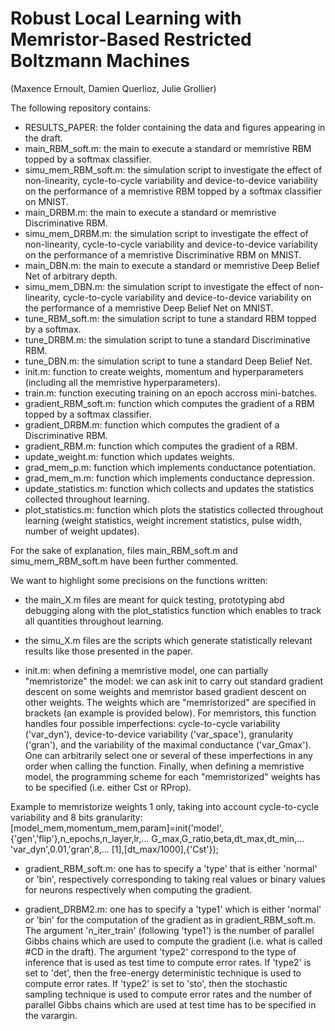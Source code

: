 # Robust Local Learning with Memristor-Based Restricted Boltzmann Machines
(Maxence Ernoult, Damien Querlioz, Julie Grollier)

The following repository contains:
- RESULTS_PAPER: the folder containing the data and figures appearing in the draft.
- main_RBM_soft.m: the main to execute a standard or memristive RBM topped by a softmax classifier.
- simu_mem_RBM_soft.m: the simulation script to investigate the effect of non-linearity, cycle-to-cycle variability and device-to-device variability on the performance of a memristive RBM topped by a softmax classifier on MNIST. 
- main_DRBM.m: the main to execute a standard or memristive Discriminative RBM.
- simu_mem_DRBM.m: the simulation script to investigate the effect of non-linearity, cycle-to-cycle variability and device-to-device variability on the performance of a memristive Discriminative RBM on MNIST. 
- main_DBN.m: the main to execute a standard or memristive Deep Belief Net of arbitrary depth. 
- simu_mem_DBN.m: the simulation script to investigate the effect of non-linearity, cycle-to-cycle variability and device-to-device variability on the performance of a memristive Deep Belief Net on MNIST. 
- tune_RBM_soft.m: the simulation script to tune a standard RBM topped by a softmax.
- tune_DRBM.m: the simulation script to tune a standard Discriminative RBM.
- tune_DBN.m: the simulation script to tune a standard Deep Belief Net.
- init.m: function to create weights, momentum and hyperparameters (including all the memristive hyperparameters).
- train.m: function executing training on an epoch accross mini-batches.
- gradient_RBM_soft.m: function which computes the gradient of a RBM topped by a softmax classifier. 
- gradient_DRBM.m: function which computes the gradient of a Discriminative RBM.
- gradient_RBM.m: function which computes the gradient of a RBM. 
- update_weight.m: function which updates weights. 
- grad_mem_p.m: function which implements conductance potentiation.
- grad_mem_m.m: function which implements conductance depression. 
- update_statistics.m: function which collects and updates the statistics collected throughout learning. 
- plot_statistics.m: function which plots the statistics collected throughout learning (weight statistics, weight increment statistics, pulse width, number of weight updates).

For the sake of explanation, files main_RBM_soft.m and simu_mem_RBM_soft.m have been further commented.

We want to highlight some precisions on the functions written:

- the main_X.m files are meant for quick testing, prototyping abd debugging along with the plot_statistics function which enables to track all quantities throughout learning. 

- the simu_X.m files are the scripts which generate statistically relevant results like those presented in the paper. 

- init.m: when defining a memristive model, one can partially "memristorize" the model: we can ask init to carry out standard gradient descent on some weights and memristor based gradient descent on other weights. The weights which are "memristorized" are specified in brackets (an example is provided below). For memristors, this function handles four possible imperfections: cycle-to-cycle variability ('var_dyn'), device-to-device variability ('var_space'), granularity ('gran'), and the variability of the maximal conductance ('var_Gmax'). One can arbitrarily select one or several of these imperfections in any order when calling the function. Finally, when defining a memristive model, the programming scheme for each "memristorized" weights has to be specified (i.e. either Cst or RProp). 

Example to memristorize weights 1 only, taking into account cycle-to-cycle variability and 8 bits granularity: 
[model_mem,momentum_mem,param]=init('model',{'gen','flip'},n_epochs,n_layer,lr,...
    G_max,G_ratio,beta,dt_max,dt_min,...
    'var_dyn',0.01,'gran',8,...
    [1],[dt_max/1000],{'Cst'});
    
- gradient_RBM_soft.m: one has to specify a 'type' that is either 'normal' or 'bin', respectively corresponding to taking real values or binary values for neurons respectively when computing the gradient. 

- gradient_DRBM2.m: one has to specify a 'type1' which is either 'normal' or 'bin' for the computation of the gradient as in gradient_RBM_soft.m. The argument 'n_iter_train' (following 'type1') is the number of parallel Gibbs chains which are used to compute the gradient (i.e. what is called #CD in the draft). The argument 'type2' correspond to the type of inference that is used as test time to compute error rates. If 'type2' is set to 'det', then the free-energy deterministic technique is used to compute error rates. If 'type2' is set to 'sto', then the stochastic sampling technique is used to compute error rates and the number of parallel Gibbs chains which are used at test time has to be specified in the varargin.  


